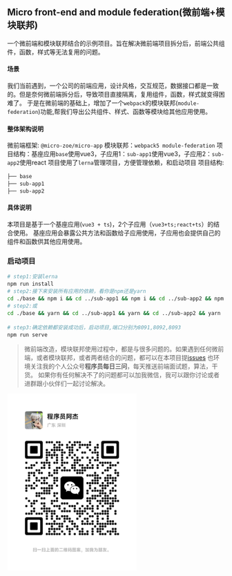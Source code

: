 ## Micro front-end and module federation(微前端+模块联邦)
一个微前端和模块联邦结合的示例项目。旨在解决微前端项目拆分后，前端公共组件，函数，样式等无法复用的问题。

#### 场景
我们当前遇到，一个公司的前端应用，设计风格，交互规范，数据接口都是一致的。但是奈何微前端拆分后，导致项目直接隔离，复用组件，函数，样式就变得困难了。
于是在微前端的基础上，增加了一个`webpack`的模块联邦(`module-federation`)功能,帮我们导出公共组件、样式、函数等模块给其他应用使用。

#### 整体架构说明
微前端框架: `@micro-zoe/micro-app`
模块联邦：`webpack5 module-federation`
项目结构：基座应用`base`使用vue3，子应用1：`sub-app1`使用vue3，子应用2：`sub-app2`使用react
项目使用了`lerna`管理项目，方便管理依赖，和启动项目
项目结构:

```bash
├── base
├── sub-app1
├── sub-app2
```

#### 具体说明
本项目是基于一个基座应用(`vue3 + ts`)，2个子应用（`vue3+ts;react+ts`）的结合使用。
基座应用会暴露公共方法和函数给子应用使用，子应用也会提供自己的组件和函数供其他应用使用。


### 启动项目
```bash
# step1:安装lerna
npm run install
# step2:接下来安装所有应用的依赖，看你是npm还是yarn
cd ./base && npm i && cd ../sub-app1 && npm i && cd ../sub-app2 && npm i
# step2:或
cd ./base && yarn && cd ../sub-app1 && yarn && cd ../sub-app2 && yarn

# step3:确定依赖都安装成功后，启动项目,端口分别为8091,8092,8093
npm run serve
```

> 微前端改造，模块联邦使用过程中，都是与很多问题的。如果遇到任何微前端，或者模块联邦，或者两者结合的问题，都可以在本项目提[issues](https://github.com/jackzhujie/mofd/issues)
> 也环境关注我的个人公众号**程序员每日三问**，每天推送前端面试题，算法，干货。
> 如果你有任何解决不了的问题都可以加我微信，我可以跟你讨论或者进群跟小伙伴们一起讨论解决。
<img src="https://github.com/jackzhujie/mofd/blob/main/static/qcCode.jpg.jpg" alt="二维码" width="300">
